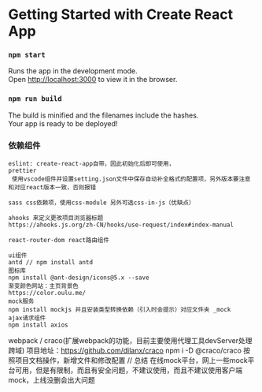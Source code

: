# Getting Started with Create React App

### `npm start`

Runs the app in the development mode.\
Open [http://localhost:3000](http://localhost:3000) to view it in the browser.

### `npm run build`

The build is minified and the filenames include the hashes.\
Your app is ready to be deployed!

### 依赖组件

```
eslint: create-react-app自带，因此初始化后即可使用，
prettier
 使用vscode组件并设置setting.json文件中保存自动补全格式的配置项，另外版本要注意和对应react版本一致，否则报错

sass css依赖项，使用css-module 另外可选css-in-js（优缺点）

ahooks 来定义更改项目浏览器标题
https://ahooks.js.org/zh-CN/hooks/use-request/index#index-manual

react-router-dom react路由组件

ui组件
antd // npm install antd
图标库
npm install @ant-design/icons@5.x --save
渐变颜色网站：主页背景色
https://color.oulu.me/
mock服务
npm install mockjs 并且安装类型转换依赖（引入时会提示）对应文件夹 _mock
ajax请求组件
npm install axios
```

webpack / craco(扩展webpack的功能，目前主要使用代理工具devServer处理跨域)
项目地址：https://github.com/dilanx/craco
npm i -D @craco/craco
按照项目文档操作，新增文件和修改配置
// 总结
在线mock平台，网上一些mock平台可用，但是有限制，而且有安全问题，不建议使用，而且不建议使用客户端mock，上线没删会出大问题
